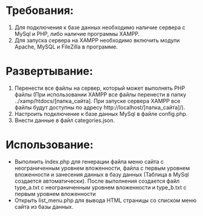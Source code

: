 <h1 align="left">Требования:</h1>
<ol>
<li> Для подключения к базе данных необходимо наличие сервера с MySql и PHP, либо наличие программы XAMPP.</li>
<li> Для запуска сервера на XAMPP необходимо включить модули Apache, MySQL и FileZilla в программе.</li>
</ol>

<h1 align="left">Развертывание:</h1>
<ol>
<li> Перенести все файлы на сервер, который может выполнять PHP файлы (При использовании XAMPP все файлы перенести в папку ../xamp/htdocs/[папка_сайта]. При запуске сервера XAMPP все файлы будут доступны по адресу http://localhost/[папка_сайта]/).</li>
<li> Настроить подключение к базе данных MySql в файле config.php.</li>
<li> Внести данные в файл categories.json.</li>
</ol>

<h1 align="left">Использование:</h1>
<ul>
<li>Выполнить index.php для генерации файла меню сайта с неограниченным уровнем вложенности, файла с первым уровнем вложенности и занесения данных в базу данных (Таблица в MySql создается автоматически). После выполнения создается файл type_a.txt с неограниченным уровнем вложенности и type_b.txt с первым уровнем вложенности</li>
<li>Открыть list_menu.php для вывода HTML страницы со списком меню сайта из базы данных.</li>
</ul>

